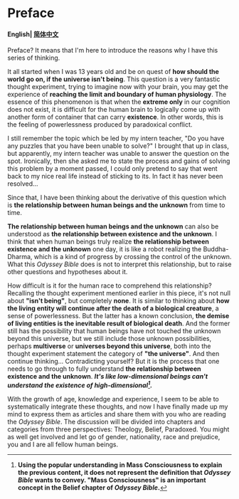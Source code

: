 # Preface

#### English| [简体中文](preface-zh_cn.md)

Preface? It means that I'm here to introduce the reasons why I have this series of thinking.

It all started when I was 13 years old and be on quest of **how should the world go on, if the universe isn't being**. This question is a very fantastic thought experiment, trying to imagine now with your brain, you may get the experience of **reaching the limit and boundary of human physiology**. The essence of this phenomenon is that when the **extreme only** in our cognition does not exist, it is difficult for the human brain to logically come up with another form of container that can carry **existence**. In other words, this is the feeling of powerlessness produced by paradoxical conflict.

I still remember the topic which be led by my intern teacher, "Do you have any puzzles that you have been unable to solve?" I brought that up in class, but apparently, my intern teacher was unable to answer the question on the spot. Ironically, then she asked me to state the process and gains of solving this problem by a moment passed, I could only pretend to say that went back to my nice real life instead of sticking to its. In fact it has never been resolved...

Since that, I have been thinking about the derivative of this question which is **the relationship between human beings and the unknown** from time to time. 

**The relationship between human beings and the unknown** can also be understood as **the relationship between existence and the unknown**. I think that when human beings truly realize **the relationship between existence and the unknown** one day, it is like a robot realizing the Buddha-Dharma, which is a kind of progress by crossing the control of the unknown. What this *Odyssey Bible* does is not to interpret this relationship, but to raise other questions and hypotheses about it.

How difficult is it for the human race to comprehend this relationship?  Recalling the thought experiment mentioned earlier in this piece, it's not null about **"isn't being"**, but completely **none**. It is similar to thinking about **how the living entity will continue after the death of a biological creature**, a sense of powerlessness. But the latter has a known conclusion, **the demise of living entities is the inevitable result of biological death**. And the former still has the possibility that human beings have not touched the unknown beyond this universe, but we still include those unknown possibilities, perhaps **multiverse** or **universes beyond this universe**, both into the thought experiment statement the category of **"the universe"**. And then continue thinking... Contradicting yourself? But it is the process that one needs to go through to fully understand **the relationship between existence and the unknown**. ***It's like low-dimensional beings can't understand the existence of high-dimensional[^common].***

With the growth of age, knowledge and experience, I seem to be able to systematically integrate these thoughts, and now I have finally made up my mind to express them as articles and share them with you who are reading the *Odyssey Bible*. The discussion will be divided into chapters and categories from three perspectives: Theology, Belief, Paradoxed. You might as well get involved and let go of gender, nationality, race and prejudice, you and I are all fellow human beings.

[^common]: **Using the popular understanding in Mass Consciousness to explain the previous content, it does not represent the definition that *Odyssey Bible* wants to convey. "Mass Consciousness" is an important concept in the Belief chapter of *Odyssey Bible*.**
